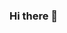 ### Hi there 👋

<!--
**muhammetclk/muhammetclk** is a ✨ _special_ ✨ repository because its `README.md` (this file) appears on your GitHub profile.

Here are some ideas to get you started:

- 🔭 I’m currently working on php,c#
- 🌱 I’m currently learning web programming,python
- 👯 I’m looking to collaborate on ...
- 🤔 I’m looking for help with ...
- 💬 Ask me about ...
- 📫 How to reach me: ...
- 😄 Pronouns: ...
- ⚡ Fun fact: ...

[![Github Badge](https://img.shields.io/badge/-Github-000?style=quare&labelColor=000&logo=Github&logoColor=white&link=link)](https://github.com/muhammetclk/muhammetclk) 

![Github stats 1](https://github-readme-stats.vercel.app/api?username=muhammetclk&show_icons=true&theme=gradient) 
![Github stats 2](https://github-readme-stats.vercel.app/api?username=muhammetclk&show_icons=true&theme=radical)
